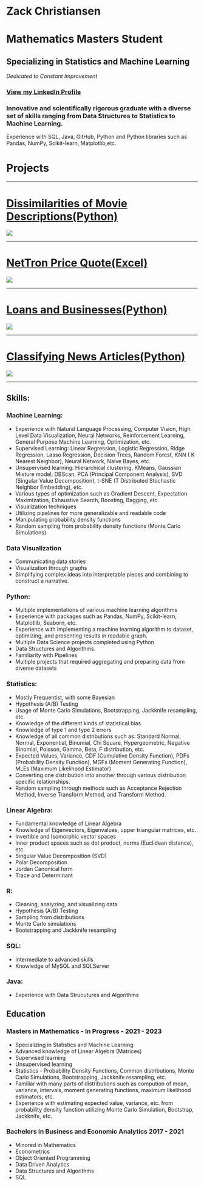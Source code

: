 # Zack Christiansen
# Mathematics Masters Student
## Specializing in Statistics and Machine Learning
_Dedicated to Constant Improvement_

### [View my LinkedIn Profile](https://www.linkedin.com/in/zack-christiansen-922705196/)

### Innovative and scientifically rigorous graduate with a diverse set of skills ranging from Data Structures to Statistics to Machine Learning. 

Experience with SQL, Java, GitHub, Python and Python libraries such as Pandas, NumPy, Scikit-learn, Matplotlib,etc. 

# Projects

---
# [Dissimilarities of Movie Descriptions(Python)](https://github.com/zacharychristian/Dissimilarities-of-Movie-Descriptions/blob/main/Cosine%20Similarity%20and%20Clustering.ipynb)
<img src="images/hierarchicalcluster.jpg?raw=true"/>

---

# [NetTron Price Quote(Excel)](https://github.com/zacharychristian/NetTron-Excel)
<img src = "images/1589710-200.png"/>

---

# [Loans and Businesses(Python)](https://github.com/zacharychristian/BusinessLoans/blob/main/Small%20Businesses.ipynb)
<img src="images/benefits_of_business_loans.png?raw=true"/>

---
# [Classifying News Articles(Python)](https://github.com/zacharychristian/NewsArticles/blob/main/Classifying%20News%20Articles.ipynb)
<img src="images/news.png?raw=true"/>

---


## Skills:

### Machine Learning:
- Experience with Natural Language Processing, Computer Vision, High Level Data Visualization, Neural Networks, Reinforcement Learning, General Purpose Machine Learning, Optimization, etc.
- Supervised Learning: Linear Regression, Logistic Regression, Ridge Regression, Lasso Regression, Decision Trees, Random Forest, KNN ( K Nearest Neighbor), Neural Network, Naive Bayes, etc.
- Unsupervised learning: Hierarchical clustering, KMeans, Gaussian Mixture model, DBScan, PCA (Principal Component Analysis), SVD (Singular Value Decomposition),  t-SNE (T Distributed Stochastic Neighbor Embedding), etc.
- Various types of optimization such as Gradient Descent, Expectation Maximization, Exhaustive Search, Boosting, Bagging, etc.
- Visualization techniques 
- Utilizing pipelines for more generalizable and readable code
- Manipulating probability density functions
- Random sampling from probability density functions (Monte Carlo Simulations)

### Data Visualization
- Communicating data stories
- Visualization through graphs
- Simplifying complex ideas into interpretable pieces and combining to construct a narrative.

### Python:
- Multiple implementations of various machine learning algorithms
- Experience with packages such as Pandas, NumPy, Scikit-learn, Matplotlib, Seaborn, etc.
- Experience with implementing a machine learning algorithm to dataset, optimizing, and presenting results in readable graph.
- Multiple Data Science projects completed using Python
- Data Structures and Algorithms.
- Familiarity with Pipelines
- Multiple projects that required aggregating and preparing data from diverse datasets

### Statistics:
- Mostly Frequentist, with some Bayesian
- Hypothesis (A/B) Testing
- Usage of Monte Carlo Simulations, Bootstrapping, Jackknife resampling, etc.
- Knowledge of the different kinds of statistical bias
- Knowledge of type 1 and type 2 errors
- Knowledge of all common distributions such as: Standard Normal, Normal, Exponential, Binomial, Chi Square, Hypergeometric, Negative Binomial, Poisson, Gamma, Beta, F distribution, etc.
- Expected Values, Variance, CDF (Cumulative Density Function), PDFs (Probability Density Function), MGFs (Moment Generating Function), MLEs (Maximum Likelihood Estimator)
- Converting one distribution into another through various distribution specific relationships.
- Random sampling through methods such as Acceptance Rejection Method, Inverse Transform Method, and Transform Method.

### Linear Algebra:
- Fundamental knowledge of Linear Algebra
- Knowledge of Eigenvectors, Eigenvalues, upper triangular matrices, etc.
- Invertible and Isomorphic vector spaces
- Inner product spaces such as dot product, norms (Euclidean distance), etc.
- Singular Value Decomposition (SVD)
- Polar Decomposition
- Jordan Canonical form
- Trace and Determinant

### R:
- Cleaning, analyzing, and visualizing data
- Hypothesis (A/B) Testing
- Sampling from distributions
- Monte Carlo simulations
- Bootstrapping and Jackknife resampling

### SQL:
- Intermediate to advanced skills
- Knowledge of MySQL and SQLServer

### Java: 
- Experience with Data Strucutures and Algorithms

## Education
### Masters in Mathematics - In Progress - 2021 - 2023
- Specializing in Statistics and Machine Learning
- Advanced knowledge of Linear Algebra (Matrices)
- Supervised learning 
- Unsupervised learning 
- Statistics - Probability Density Functions, Common distributions, Monte Carlo Simulations, Bootstrapping, Jackknife resampling, etc.
- Familiar with many parts of distributions such as compution of mean, variance, intervals, moment generating functions, maximum likelihood estimators, etc.
- Experience with estimating expected value, variance, etc. from probability density function utilizing Monte Carlo Simulation, Bootstrap, Jackknife, etc.

### Bachelors in Business and Economic Analytics  2017 - 2021
- Minored in Mathematics
- Econometrics
- Object Oriented Programming
- Data Driven Analytics
- Data Structures and Algorithms
- SQL 
